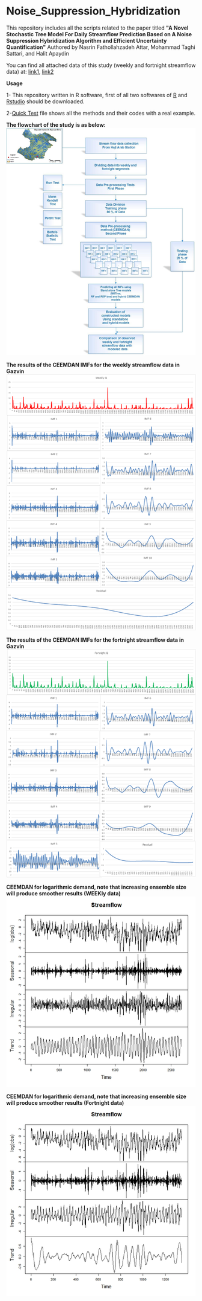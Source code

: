 # Noise_Suppression_Hybridization
This repository includes all the scripts related to the paper titled **"A Novel Stochastic Tree Model For Daily Streamflow Prediction Based on A Noise Suppression Hybridization Algorithm and Efficient Uncertainty Quantification"** Authored by Nasrin Fathollahzadeh Attar, Mohammad Taghi Sattari, and Halit Apaydin

 You can find all attached data of this study (weekly and fortnight streamflow data) at: [link1](https://github.com/Nasrinattar26/Noise_Suppression_Hybridization/blob/main/week.csv), [link2](https://github.com/Nasrinattar26/Noise_Suppression_Hybridization/blob/main/fortnight.csv)
 
 **Usage**
 
 1- This repository written in R software, first of all two softwares of [R](https://cran.r-project.org/bin/windows/base/) and [Rstudio](https://www.rstudio.com/products/rstudio/download/) should be downloaded.

 2-[Quick Test](https://github.com/Nasrinattar26/Noise_Suppression_Hybridization/blob/main/Quick%20Test) file shows all the methods and their codes with a real example.
 
 
**The flowchart of the study is as below:**
![alt text](https://github.com/Nasrinattar26/Noise_Suppression_Hybridization/blob/main/Flowchart.jpg)


**The results of the CEEMDAN IMFs for the weekly streamflow data in Gazvin**
![alt text](https://github.com/Nasrinattar26/Noise_Suppression_Hybridization/blob/main/CEEMDANweek.png)


**The results of the CEEMDAN IMFs for the fortnight streamflow data in Gazvin**
![alt text](https://github.com/Nasrinattar26/Noise_Suppression_Hybridization/blob/main/CEEMDANfortnight.png)



**CEEMDAN for logarithmic demand, note that increasing ensemble size will produce smoother results (WEEKly data)**
![alt text](https://github.com/Nasrinattar26/Noise_Suppression_Hybridization/blob/main/weekCEEMDAN.jpeg)


**CEEMDAN for logarithmic demand, note that increasing ensemble size will produce smoother results (Fortnight data)**
![alt text](https://github.com/Nasrinattar26/Noise_Suppression_Hybridization/blob/main/FortnightCEEMDAN.jpeg)
